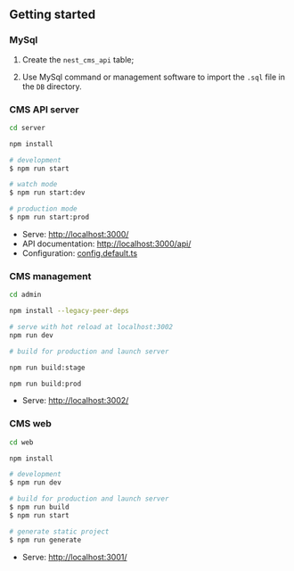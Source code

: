 

## Getting started

### MySql

1. Create the `nest_cms_api` table;

2. Use MySql command or management software to import the `.sql` file in the `DB` directory.

### CMS API server

```bash
cd server

npm install

# development
$ npm run start

# watch mode
$ npm run start:dev

# production mode
$ npm run start:prod
```

- Serve: [http://localhost:3000/](http://localhost:3000/)
- API documentation: [http://localhost:3000/api/](http://localhost:3000/api/)
- Configuration: [config.default.ts](server/config/config.default.ts)

### CMS management

```bash
cd admin

npm install --legacy-peer-deps

# serve with hot reload at localhost:3002
npm run dev

# build for production and launch server

npm run build:stage

npm run build:prod
```

- Serve: [http://localhost:3002/](http://localhost:3002/)

### CMS web

```bash
cd web

npm install

# development
$ npm run dev

# build for production and launch server
$ npm run build
$ npm run start

# generate static project
$ npm run generate
```

- Serve: [http://localhost:3001/](http://localhost:3001/)


